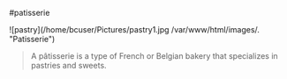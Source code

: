 #patisserie

![pastry](/home/bcuser/Pictures/pastry1.jpg /var/www/html/images/.  "Patisserie")




>A pâtisserie is a type of French or Belgian bakery that specializes in pastries and sweets.




